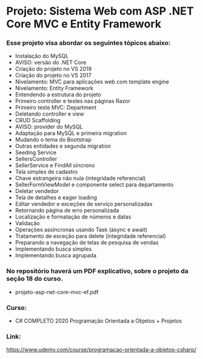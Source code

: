 # Projeto: Sistema Web com ASP .NET Core MVC e Entity Framework

### Esse projeto visa abordar os seguintes tópicos abaixo:

- Instalação do MySQL
- AVISO: versão do .NET Core
- Criação do projeto no VS 2019
- Criação do projeto no VS 2017
- Nivelamento: MVC para aplicações web com template engine
- Nivelamento: Entity Framework
- Entendendo a estrutura do projeto
- Primeiro controller e testes nas páginas Razor
- Primeiro teste MVC: Department
- Deletando controller e view
- CRUD Scaffolding
- AVISO: provider do MySQL
- Adaptação para MySQL e primeira migration
- Mudando o tema do Bootstrap
- Outras entidades e segunda migration
- Seeding Service
- SellersController
- SellerService e FindAll síncrono
- Tela simples de cadastro
- Chave estrangeira não nula (integridade referencial)
- SellerFormViewModel e componente select para departamento
- Deletar vendedor
- Tela de detalhes e eager loading
- Editar vendedor e exceções de serviço personalizadas
- Retornando página de erro personalizada
- Localização e formatação de números e datas
- Validação
- Operações assíncronas usando Task (async e await)
- Tratamento de exceção para delete (integridade referencial)
- Preparando a navegação de telas de pesquisa de vendas
- Implementando busca simples
- Implementando busca agrupada

### No repositório haverá um PDF explicativo, sobre o projeto da seção 18 do curso.
- projeto-asp-net-core-mvc-ef.pdf

### Curso: 
- C# COMPLETO 2020 Programação Orientada a Objetos + Projetos

### Link:

https://www.udemy.com/course/programacao-orientada-a-objetos-csharp/